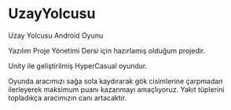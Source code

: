 # UzayYolcusu
Uzay Yolcusu Android Oyunu

Yazılım Proje Yönetimi Dersi için hazırlamış olduğum projedir.

Unity ile geliştirilmiş HyperCasual oyundur.

Oyunda aracımızı sağa sola kaydırarak gök cisimlerine çarpmadan ilerleyerek maksimum puanı kazanmayı amaçlıyoruz.
Yakıt tüplerini topladıkça aracımızın canı artacaktır.
